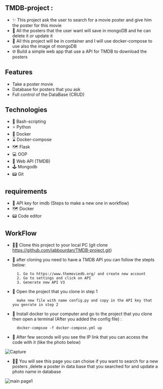 
## TMDB-project :

- ✨ This project ask the user to search for a movie poster and give him the poster for this movie
- 💾 All the posters that the user want will save in mongoDB and he can delete it or update it
- 💽 All this project will be in container and I will use docker-compose to use also the image of mongoDB
- 🌐 Build a simple web app that use a API for TMDB to download the posters

## Features

- Take a poster movie
- Database for posters that you ask
- Full control of the DataBase (CRUD)


## Technologies
- 🌟 Bash-scripting
- ⭐ Python 
- 💫 Docker
- ⌛  Docker-compose
- 🗺️ Flask
- 💻 OOP
- 📱  Web API (TMDB)
- 🕹️ Mongodb
- 📟 Git

## requirements

- 📱  API key for imdb (Steps to make a new one in workflow)
- 🗺️ Docker
- 📟 Code editor

## WorkFlow
- 👨‍💻 Clone this project to your local PC (git clone https://github.com/jabbourdan/TMDB-project.git)


- 🚀 after cloning you need to have a TMDB API you can follow the stepts below:
        

        1. Go to https://www.themoviedb.org/ and create new account
        2. Go to settings and click on API
        3. Generate new API V3  
        
- 📱 Open the project that you clone in step 1 

        make new file with name config.py and copy in the API key that you genrate in step 2


- 💫 Install docker to your computer and go to the project that you clone then open a terminal (After you added the config file) :

        docker-compsoe -f docker-compose.yml up

- 💽 After few seconds will you see the IP link that you can access the code with it (like the photo below)



![Capture](https://user-images.githubusercontent.com/111487226/205933927-c6b007b8-448b-4ef1-b5a3-e60d4cffeb49.PNG)

- 👨‍💻 You will see this page you can choise if you want to search for a new posters ,delete a poster in data base that you searched for and update a photo name in database

![main page1](https://user-images.githubusercontent.com/111487226/207348363-19d3c2bb-919d-4a22-81c1-0ea2e54e244c.png)
